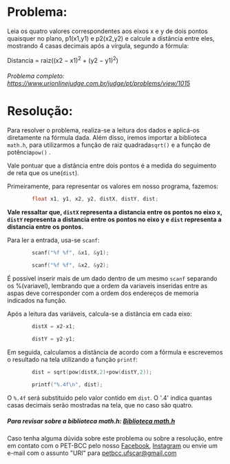 # Problema:

Leia os quatro valores correspondentes aos eixos x e y de dois pontos quaisquer no plano, p1(x1,y1) e p2(x2,y2) e calcule a distância entre eles, mostrando 4 casas decimais após a vírgula, segundo a fórmula:


Distancia = raiz((x2 − x1)<sup>2</sup> + (y2 − y1)<sup>2</sup>)

###### Problema completo: https://www.urionlinejudge.com.br/judge/pt/problems/view/1015

# Resolução:

Para resolver o problema, realiza-se a leitura dos dados e aplicá-os diretamente na fórmula dada. Além disso, iremos importar a biblioteca `math.h`, para utilizarmos a função de raiz quadrada`sqrt()` e a função de potência`pow()` .

Vale pontuar que a distância entre dois pontos é a medida do seguimento de reta que os une(`dist`). 

Primeiramente, para representar os valores em nosso programa, fazemos: 

```c
        float x1, y1, x2, y2, distX, distY, dist;
```

**Vale ressaltar que, `distX` representa a distancia entre os pontos no eixo x, `distY` representa a distancia entre os pontos no eixo y e `dist` representa a distancia entre os pontos.**

Para ler a entrada, usa-se `scanf`:

```c
        scanf("%f %f", &x1, &y1);

        scanf("%f %f", &x2, &y2);
```

É possível inserir mais de um dado dentro de um mesmo `scanf` separando os %(variavel), lembrando que a ordem da variaveis inseridas entre as aspas deve corresponder com a ordem dos endereços de memoria indicados na função. 

Após a leitura das variáveis, calcula-se a distância em cada eixo:

```c
        distX = x2-x1;

        distY = y2-y1;
```

Em seguida, calculamos a distância de acordo com a fórmula e escrevemos o resultado na tela utilizando a função `printf`:

```c
        dist = sqrt(pow(distX,2)+pow(distY,2));
   
        printf("%.4f\n", dist);
```

O `%.4f` será substituido pelo valor contido em `dist`. O '.4' indica quantas casas decimais serão mostradas na tela, que no caso são quatro.


##### Para revisar sobre a biblioteca math.h: [Biblioteca math.h](http://linguagemc.com.br/a-biblioteca-math-h/)


Caso tenha alguma dúvida sobre este problema ou sobre a resolução, entre em contato com o PET-BCC pelo nosso
[Facebook](https://www.facebook.com/petbcc/),
[Instagram](https://www.instagram.com/petbcc.ufscar/)
ou envie um e-mail com o assunto "URI" para petbcc.ufscar@gmail.com